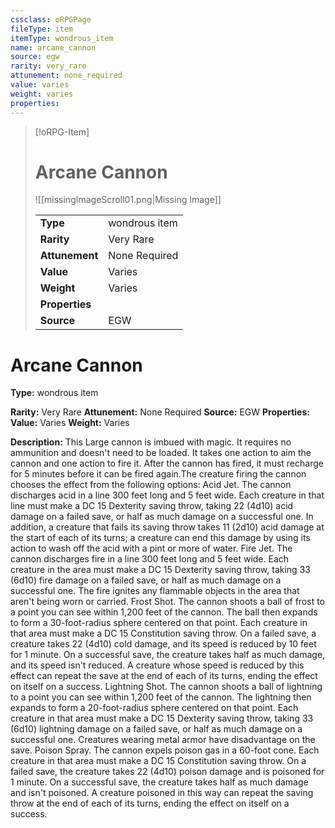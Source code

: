 ```yaml
---
cssclass: oRPGPage
fileType: item
itemType: wondrous_item
name: arcane_cannon
source: egw
rarity: very_rare
attunement: none_required
value: varies
weight: varies
properties:
---
```

> [!oRPG-Item]
> # Arcane Cannon
> ![[missingImageScroll01.png|Missing Image]]
>
> |  |   |
> |:--|---|
> |**Type** | wondrous item |
> |**Rarity** | Very Rare |
> | **Attunement** | None Required |
> | **Value** | Varies |
>  | **Weight**| Varies |
>  |**Properties** |  |
> | **Source** | EGW |

#  Arcane Cannon
**Type:** wondrous item

**Rarity:** Very Rare
**Attunement:** None Required
**Source:** EGW
**Properties:**
**Value:** Varies
**Weight:** Varies

**Description:** This Large cannon is imbued with magic. It requires no ammunition and doesn&#39;t need to be loaded. It takes one action to aim the cannon and one action to fire it. After the cannon has fired, it must recharge for 5 minutes before it can be fired again.The creature firing the cannon chooses the effect from the following options: Acid Jet. The cannon discharges acid in a line 300 feet long and 5 feet wide. Each creature in that line must make a DC 15 Dexterity saving throw, taking 22 (4d10) acid damage on a failed save, or half as much damage on a successful one. In addition, a creature that fails its saving throw takes 11 (2d10) acid damage at the start of each of its turns; a creature can end this damage by using its action to wash off the acid with a pint or more of water. Fire Jet. The cannon discharges fire in a line 300 feet long and 5 feet wide. Each creature in the area must make a DC 15 Dexterity saving throw, taking 33 (6d10) fire damage on a failed save, or half as much damage on a successful one. The fire ignites any flammable objects in the area that aren&#39;t being worn or carried. Frost Shot. The cannon shoots a ball of frost to a point you can see within 1,200 feet of the cannon. The ball then expands to form a 30-foot-radius sphere centered on that point. Each creature in that area must make a DC 15 Constitution saving throw. On a failed save, a creature takes 22 (4d10) cold damage, and its speed is reduced by 10 feet for 1 minute. On a successful save, the creature takes half as much damage, and its speed isn&#39;t reduced. A creature whose speed is reduced by this effect can repeat the save at the end of each of its turns, ending the effect on itself on a success. Lightning Shot. The cannon shoots a ball of lightning to a point you can see within 1,200 feet of the cannon. The lightning then expands to form a 20-foot-radius sphere centered on that point. Each creature in that area must make a DC 15 Dexterity saving throw, taking 33 (6d10) lightning damage on a failed save, or half as much damage on a successful one. Creatures wearing metal armor have disadvantage on the save. Poison Spray. The cannon expels poison gas in a 60-foot cone. Each creature in that area must make a DC 15 Constitution saving throw. On a failed save, the creature takes 22 (4d10) poison damage and is poisoned for 1 minute. On a successful save, the creature takes half as much damage and isn&#39;t poisoned. A creature poisoned in this way can repeat the saving throw at the end of each of its turns, ending the effect on itself on a success.


